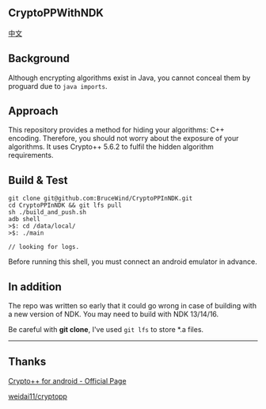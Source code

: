## CryptoPPWithNDK
[中文](https://github.com/BruceWind/CryptoPPInNDK/blob/master/README_zh.md)

## Background
Although encrypting algorithms exist in Java, you cannot conceal them by proguard due to `java imports`.

## Approach
This repository provides a method for hiding your algorithms: C++ encoding. Therefore, you should not worry about the exposure of your algorithms. It uses Crypto++ 5.6.2 to fulfil the hidden algorithm requirements.


## Build & Test
```
git clone git@github.com:BruceWind/CryptoPPInNDK.git
cd CryptoPPInNDK && git lfs pull
sh ./build_and_push.sh
adb shell
>$: cd /data/local/
>$: ./main

// looking for logs.
```
Before running this shell, you must connect an android emulator in advance. 

## In addition
The repo was written so early that it could go wrong in case of building with a new version of NDK.
You may need to build with NDK 13/14/16.

Be careful with **git clone**, I've used `git lfs` to store *.a files.

-------
## Thanks

[Crypto++ for android - Official Page](https://www.cryptopp.com/wiki/Android_(Command_Line)#setenv-android.sh)

[weidai11/cryptopp](https://github.com/weidai11/cryptopp)
